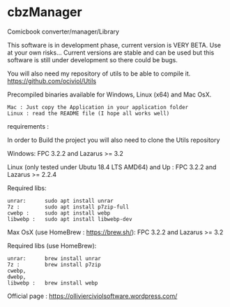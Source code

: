 # cbzManager
Comicbook converter/manager/Library

This software is in development phase, current version is VERY BETA. Use at your own risks...
Current versions are stable and can be used but this software is still under development so there could be bugs.

You will also need my repository of utils to be able to compile it. https://github.com/ociviol/Utils

Precompiled binaries available for Windows, Linux (x64) and Mac OsX.

	Mac : Just copy the Application in your application folder
	Linux : read the README file (I hope all works well)

requirements :

In order to Build the project you will also need to clone the Utils repository

Windows: FPC 3.2.2 and Lazarus >= 3.2

Linux (only tested under Ubutu 18.4 LTS AMD64) and Up : FPC 3.2.2 and Lazarus >= 2.2.4

Required libs:

	unrar: 		sudo apt install unrar
	7z : 		sudo apt install p7zip-full
	cwebp : 	sudo apt install webp
	libwebp : 	sudo apt install libwebp-dev

Max OsX (use HomeBrew : https://brew.sh/): FPC 3.2.2 and Lazarus >= 3.2

Required libs (use HomeBrew):

	unrar: 		brew install unrar
	7z : 		brew install p7zip
	cwebp,
	dwebp,
	libwebp : 	brew install webp


Official page  : https://ollivierciviolsoftware.wordpress.com/
